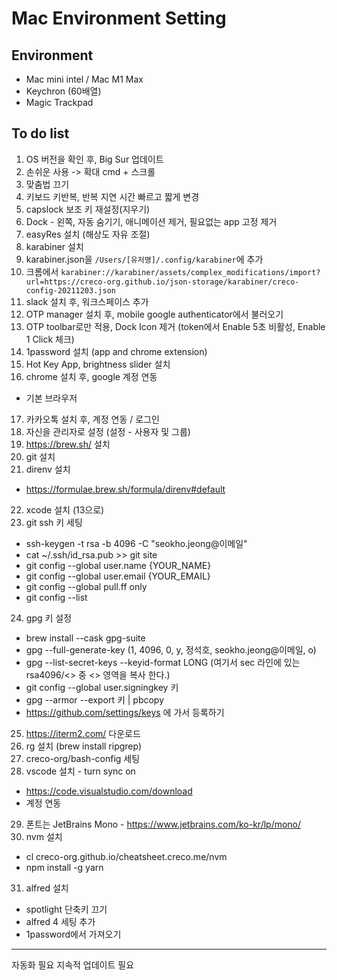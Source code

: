 # Mac Environment Setting

## Environment

- Mac mini intel / Mac M1 Max
- Keychron (60배열)
- Magic Trackpad

## To do list

1. OS 버전을 확인 후, Big Sur 업데이트
2. 손쉬운 사용 -> 확대 cmd + 스크롤
3. 맞춤법 끄기
4. 키보드 키반복, 반복 지연 시간 빠르고 짧게 변경
5. capslock 보조 키 재설정(지우기)
6. Dock - 왼쪽, 자동 숨기기, 애니메이션 제거, 필요없는 app 고정 제거
7. easyRes 설치 (해상도 자유 조절)
8. karabiner 설치
9. karabiner.json을 `/Users/[유저명]/.config/karabiner`에 추가
10. 크롬에서 `karabiner://karabiner/assets/complex_modifications/import?url=https://creco-org.github.io/json-storage/karabiner/creco-config-20211203.json` 
11. slack 설치 후, 워크스페이스 추가
12. OTP manager 설치 후, mobile google authenticator에서 불러오기
13. OTP toolbar로만 적용, Dock Icon 제거 (token에서 Enable 5초 비활성, Enable 1 Click 체크)
14. 1password 설치 (app and chrome extension)
15. Hot Key App, brightness slider 설치
16. chrome 설치 후, google 계정 연동
  - 기본 브라우저
17. 카카오톡 설치 후, 계정 연동 / 로그인
18. 자신을 관리자로 설정 (설정 - 사용자 및 그룹)
19. https://brew.sh/ 설치
20. git 설치
21. direnv 설치
  - https://formulae.brew.sh/formula/direnv#default
22. xcode 설치 (13으로)
23. git ssh 키 세팅
  -  ssh-keygen -t rsa -b 4096 -C "seokho.jeong@이메일"
  -  cat ~/.ssh/id_rsa.pub >> git site
  -  git config --global user.name {YOUR_NAME}
  - git config --global user.email {YOUR_EMAIL}
  - git config --global pull.ff only
  - git config --list
24. gpg 키 설정
  - brew install --cask gpg-suite
  - gpg --full-generate-key (1, 4096, 0, y, 정석호, seokho.jeong@이메일, o)
  - gpg --list-secret-keys --keyid-format LONG (여기서 sec 라인에 있는 rsa4096/<<KEY>> 중 <<KEY>> 영역을 복사 한다.)
  - git config --global user.signingkey 키
  - gpg --armor --export 키 | pbcopy
  - https://github.com/settings/keys 에 가서 등록하기
25. https://iterm2.com/ 다운로드
26. rg 설치 (brew install ripgrep)
27. creco-org/bash-config 세팅
28. vscode 설치 - turn sync on
  - https://code.visualstudio.com/download
  - 계정 연동
29. 폰트는 JetBrains Mono - https://www.jetbrains.com/ko-kr/lp/mono/
30. nvm 설치
  - cl creco-org.github.io/cheatsheet.creco.me/nvm
  - npm install -g yarn
31. alfred 설치
  - spotlight 단축키 끄기
  - alfred 4 세팅 추가
  - 1password에서 가져오기


----

자동화 필요
지속적 업데이트 필요
